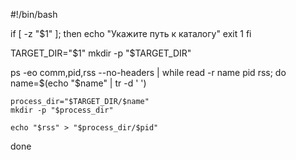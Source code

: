 #!/bin/bash
 
if [ -z "$1" ]; then
    echo "Укажите путь к каталогу"
    exit 1
fi
 
TARGET_DIR="$1"
mkdir -p "$TARGET_DIR"
 
ps -eo comm,pid,rss --no-headers | while read -r name pid rss; do
    name=$(echo "$name" | tr -d ' ')
 
    process_dir="$TARGET_DIR/$name"
    mkdir -p "$process_dir"

    echo "$rss" > "$process_dir/$pid"
done
